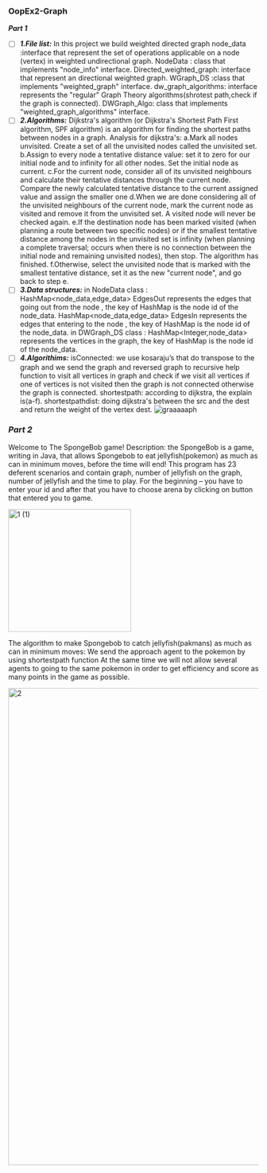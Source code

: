 ### OopEx2-Graph
***Part 1***
- [ ] ***1.File list:*** In this project we build weighted directed graph
node_data :interface that represent the set of operations applicable on a node (vertex) in weighted undirectional graph.
NodeData : class that implements "node_info" interface.
Directed_weighted_graph: interface that represent an directional weighted graph.
WGraph_DS :class that implements "weighted_graph" interface.
dw_graph_algorithms: interface represents the "regular" Graph Theory algorithms(shrotest path,check if the graph is connected).
DWGraph_Algo: class that implements "weighted_graph_algorithms" interface.
- [ ] ***2.Algorithms:*** Dijkstra's algorithm (or Dijkstra's Shortest Path First algorithm, SPF algorithm) is an algorithm for finding the shortest paths between nodes in a graph.
Analysis for dijkstra's: a.Mark all nodes unvisited. Create a set of all the unvisited nodes called the unvisited set.
b.Assign to every node a tentative distance value: set it to zero for our initial node and to infinity for all other nodes. Set the initial node as current.
c.For the current node, consider all of its unvisited neighbours and calculate their tentative distances through the current node. Compare the newly calculated tentative distance to the current assigned value and assign the smaller one
d.When we are done considering all of the unvisited neighbours of the current node, mark the current node as visited and remove it from the unvisited set. A visited node will never be checked again.
e.If the destination node has been marked visited (when planning a route between two specific nodes) or if the smallest tentative distance among the nodes in the unvisited set is infinity (when planning a complete traversal; occurs when there is no connection between the initial node and remaining unvisited nodes), then stop. The algorithm has finished.
f.Otherwise, select the unvisited node that is marked with the smallest tentative distance, set it as the new "current node", and go back to step e.
- [ ]  ***3.Data structures:*** in NodeData class : HashMap<node_data,edge_data> EdgesOut represents the edges that going out from the node , the key of HashMap is the node id of the node_data.
HashMap<node_data,edge_data> EdgesIn represents the edges that entering to the node , the key of HashMap is the node id of the node_data.
in DWGraph_DS class : HashMap<Integer,node_data> represents the vertices in the graph, the key of HashMap is the node id of the node_data.
- [ ] ***4.Algorithims:*** isConnected: we use kosaraju’s that do transpose to the graph and we send the graph and reversed graph to recursive help function to visit all vertices in graph and check if we visit all vertices if one of vertices is not visited then the graph is not connected otherwise the graph is connected.
shortestpath: according to dijkstra, the explain is(a-f).
shortestpathdist: doing dijkstra's between the src and the dest and return the weight of the vertex dest.
![graaaaaph](https://user-images.githubusercontent.com/58177069/102723823-9220e100-4313-11eb-9819-c8b1a3056963.png)
### ***Part 2***
Welcome to The SpongeBob game!
Description:
the SpongeBob is a game, writing in Java, that allows Spongebob to eat jellyfish(pokemon) as much as can in minimum moves, before the time will end!
This program has 23 deferent scenarios and contain graph, number of jellyfish on the graph, number of jellyfish and the time to play.
For the beginning – you have to enter your id and after that you have to choose arena by clicking on button that entered you to game.


<img width="247" alt="1 (1)" src="https://user-images.githubusercontent.com/58177069/102723857-dd3af400-4313-11eb-8fac-b58f1c7b44ae.PNG">

The algorithm to make Spongebob to catch jellyfish(pakmans) as much as can in minimum moves:
We send the approach agent to the pokemon by using shortestpath function
At the same time we will not allow several agents to going to the same pokemon in order to get efficiency and score as many points in the game as possible.

<img width="960" alt="2" src="https://user-images.githubusercontent.com/58177069/102723883-1f643580-4314-11eb-974f-804ec90afc6e.PNG">




